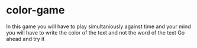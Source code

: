 # color-game
In this game you will have to play simultaniously against time and your  mind
you will have to write the color of the text and not the word of the text 
Go ahead and try it
